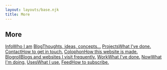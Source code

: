 ```yaml
---
layout: layouts/base.njk
title: More
---
```


## More

<div class="nav-pages">
<a href="/info/">Info<span class="description">Who I am</span></a>
<a href="/blog">Blog<span class="description">Thoughts, ideas, concepts...</span></a>
<a href="/tag/projects">Projects<span class="description">What I've done.</span></a>
<a href="/info/#contact">Contact<span class="description">How to get in touch.</span></a>
<a href="/colophon">Colophon<span class="description">How this website is made.</span></a>
<a href="/blogroll">Blogroll<span class="description">Blogs and websites I visit frequently.</span></a>
<a href="/work">Work<span class="description">What I've done.</span></a>
<a href="/now">Now<span class="description">What I'm doing.</span></a>
<a href="/uses">Uses<span class="description">What I use.</span></a>
<a href="/feed">Feed<span class="description">How to subscribe.</span></a>
</div>